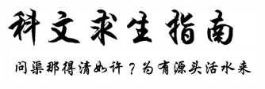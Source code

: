 <img  src='img/科文求生指南.png' width="500"  alt="logo">
<br/>
<img  src='img/wjndqrx.png' width="600" alt="logo">
